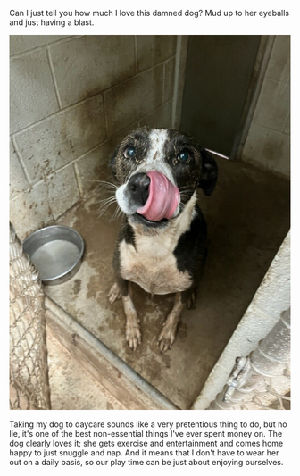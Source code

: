 Can I just tell you how much I love this damned dog? Mud up to her eyeballs and just having a blast.

<img src="/images/maisie/2024.05.03_Muddy.jpg" alt="A black and white, short-haired, medium size dog absolutely covered with mud, sitting in a kennel and licking her nose" />

Taking my dog to daycare sounds like a very pretentious thing to do, but no lie, it's one of the best non-essential things I've ever spent money on. The dog clearly loves it; she gets exercise and entertainment and comes home happy to just snuggle and nap. And it means that I don't have to wear her out on a daily basis, so our play time can be just about enjoying ourselves.